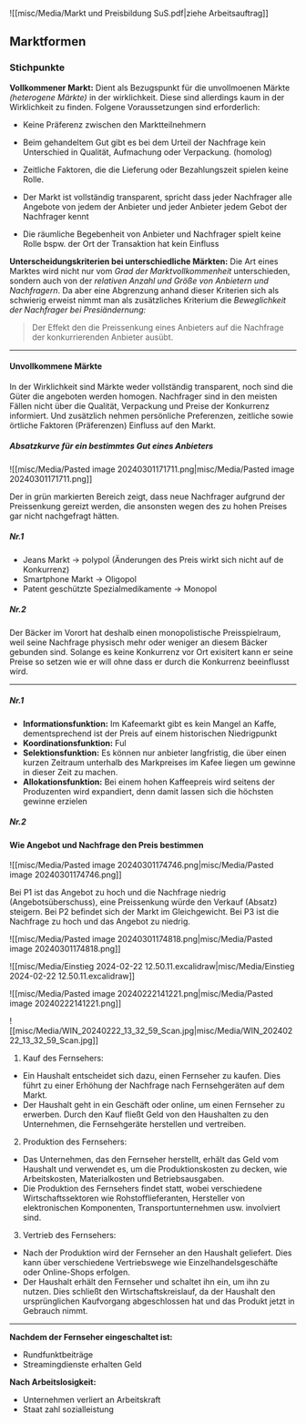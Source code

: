 
![[misc/Media/Markt und Preisbildung SuS.pdf|ziehe Arbeitsauftrag]]

## Marktformen
### Stichpunkte 

**Vollkommener Markt:**
Dient als Bezugspunkt für die unvollmoenen Märkte *(heterogene Märkte)* in der wirklichkeit. Diese sind allerdings kaum in der Wirklichkeit zu finden. Folgene Voraussetzungen sind erforderlich: 

- Keine Präferenz zwischen den Marktteilnehmern

- Beim gehandeltem Gut gibt es bei dem Urteil der Nachfrage kein Unterschied in Qualität, Aufmachung oder Verpackung. (homolog)

- Zeitliche Faktoren, die die Lieferung oder Bezahlungszeit spielen keine Rolle. 
  
- Der Markt ist vollständig transparent, spricht dass jeder Nachfrager alle Angebote von jedem der Anbieter und jeder Anbieter jedem Gebot der Nachfrager kennt 

- Die räumliche Begebenheit von Anbieter und Nachfrager spielt keine Rolle bspw. der Ort der Transaktion hat kein Einfluss 


**Unterscheidungskriterien bei unterschiedliche Märkten:**
Die Art eines Marktes wird nicht nur vom *Grad der Marktvollkommenheit* unterschieden, sondern auch von der *relativen Anzahl und Größe von Anbietern und Nachfragern*. Da aber eine Abgrenzung anhand dieser Kriterien sich als schwierig erweist nimmt man als zusätzliches Kriterium die *Beweglichkeit der Nachfrager bei Presiändernung:*

> Der Effekt den die Preissenkung eines Anbieters auf die Nachfrage der konkurrierenden Anbieter ausübt. 

****

#### Unvollkommene Märkte 

In der Wirklichkeit sind Märkte weder vollständig transparent, noch sind die Güter die angeboten werden homogen. Nachfrager sind in den meisten Fällen nicht über die Qualität, Verpackung und Preise der Konkurrenz informiert. Und zusätzlich nehmen persönliche Preferenzen, zeitliche sowie örtliche Faktoren (Präferenzen) Einfluss auf den Markt. 

##### Absatzkurve für ein bestimmtes Gut eines Anbieters

![[misc/Media/Pasted image 20240301171711.png|misc/Media/Pasted image 20240301171711.png]]

Der in grün markierten Bereich zeigt, dass neue Nachfrager aufgrund der Preissenkung gereizt werden, die ansonsten wegen des zu hohen Preises gar nicht nachgefragt hätten. 


##### Nr.1 
- Jeans Markt → polypol (Änderungen des Preis wirkt sich nicht auf de Konkurrenz)
- Smartphone Markt → Oligopol
- Patent geschützte Spezialmedikamente → Monopol

##### Nr.2 
Der Bäcker im Vorort hat deshalb einen monopolistische Preisspielraum, weil seine Nachfrage physisch mehr oder weniger an diesem Bäcker gebunden sind. Solange es keine Konkurrenz vor Ort exisitert kann er seine Preise so setzen wie er will ohne dass er durch die Konkurrenz beeinflusst wird. 

***

##### Nr.1 

- **Informationsfunktion:** Im Kafeemarkt gibt es kein Mangel an Kaffe, dementsprechend ist der Preis auf einem historischen Niedrigpunkt
- **Koordinationsfunktion:** Ful
- **Selektionsfunktion:** Es können nur anbieter langfristig, die über einen kurzen Zeitraum unterhalb des Markpreises im Kafee liegen um gewinne in dieser Zeit zu machen.
- **Allokationsfunktion:** Bei einem hohen Kaffeepreis wird seitens der Produzenten  wird expandiert, denn damit lassen sich die höchsten gewinne erzielen
##### Nr.2 

#### Wie Angebot und Nachfrage den Preis bestimmen

![[misc/Media/Pasted image 20240301174746.png|misc/Media/Pasted image 20240301174746.png]]

Bei P1 ist das Angebot zu hoch und die Nachfrage niedrig (Angebotsüberschuss), eine Preissenkung würde den Verkauf (Absatz) steigern. 
Bei P2 befindet sich der Markt im Gleichgewicht.
Bei P3 ist die Nachfrage zu hoch und das Angebot zu niedrig. 


![[misc/Media/Pasted image 20240301174818.png|misc/Media/Pasted image 20240301174818.png]]



![[misc/Media/Einstieg 2024-02-22 12.50.11.excalidraw|misc/Media/Einstieg 2024-02-22 12.50.11.excalidraw]]








![[misc/Media/Pasted image 20240222141221.png|misc/Media/Pasted image 20240222141221.png]]



![[misc/Media/WIN_20240222_13_32_59_Scan.jpg|misc/Media/WIN_20240222_13_32_59_Scan.jpg]]


1. Kauf des Fernsehers:
- Ein Haushalt entscheidet sich dazu, einen Fernseher zu kaufen. Dies führt zu einer Erhöhung der Nachfrage nach Fernsehgeräten auf dem Markt.
- Der Haushalt geht in ein Geschäft oder online, um einen Fernseher zu erwerben. Durch den Kauf fließt Geld von den Haushalten zu den Unternehmen, die Fernsehgeräte herstellen und vertreiben.

2. Produktion des Fernsehers:
- Das Unternehmen, das den Fernseher herstellt, erhält das Geld vom Haushalt und verwendet es, um die Produktionskosten zu decken, wie Arbeitskosten, Materialkosten und Betriebsausgaben.
- Die Produktion des Fernsehers findet statt, wobei verschiedene Wirtschaftssektoren wie Rohstofflieferanten, Hersteller von elektronischen Komponenten, Transportunternehmen usw. involviert sind.

3. Vertrieb des Fernsehers:
- Nach der Produktion wird der Fernseher an den Haushalt geliefert. Dies kann über verschiedene Vertriebswege wie Einzelhandelsgeschäfte oder Online-Shops erfolgen.
- Der Haushalt erhält den Fernseher und schaltet ihn ein, um ihn zu nutzen. Dies schließt den Wirtschaftskreislauf, da der Haushalt den ursprünglichen Kaufvorgang abgeschlossen hat und das Produkt jetzt in Gebrauch nimmt.



***

**Nachdem der Fernseher eingeschaltet ist:** 
- Rundfunktbeiträge
- Streamingdienste erhalten Geld 


**Nach Arbeitslosigkeit:**
- Unternehmen verliert an Arbeitskraft 
- Staat zahl sozialleistung 


